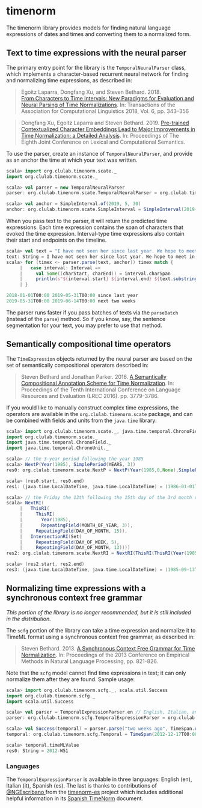 # timenorm

The timenorm library provides models for finding natural language expressions
of dates and times and converting them to a normalized form.

## Text to time expressions with the neural parser

The primary entry point for the library is the `TemporalNeuralParser` class,
which implements a character-based recurrent neural network for finding and
normalizing time expressions, as described in:

> Egoitz Laparra, Dongfang Xu, and Steven Bethard. 2018.	
> [From Characters to Time Intervals: New Paradigms for Evaluation and Neural Parsing of Time Normalizations](https://www.mitpressjournals.org/doi/pdf/10.1162/tacl_a_00025).
> In: Transactions of the Association for Computational Linguistics 2018, Vol. 6, pp. 343–356

> Dongfang Xu, Egoitz Laparra and Steven Bethard. 2019.
> [Pre-trained Contextualized Character Embeddings Lead to Major Improvements in Time Normalization: a Detailed Analysis](https://www.aclweb.org/anthology/S19-1008).
> In: Proceedings of The Eighth Joint Conference on Lexical and Computational Semantics.

To use the parser, create an instance of `TemporalNeuralParser`, and provide
as an anchor the time at which your text was written.

```scala
scala> import org.clulab.timenorm.scate._
import org.clulab.timenorm.scate._

scala> val parser = new TemporalNeuralParser
parser: org.clulab.timenorm.scate.TemporalNeuralParser = org.clulab.timenorm.scate.TemporalNeuralParser@44c2e8a8

scala> val anchor = SimpleInterval.of(2019, 5, 30)
anchor: org.clulab.timenorm.scate.SimpleInterval = SimpleInterval(2019-05-30T00:00,2019-05-31T00:00)
```

When you pass text to the parser, it will return the predicted time
expressions. Each time expression contains the span of characters that evoked
the time expression. Interval-type time expressions also contain their start
and endpoints on the timeline. 

```scala
scala> val text = "I have not seen her since last year. We hope to meet in the next two weeks."
text: String = I have not seen her since last year. We hope to meet in the next two weeks.
scala> for (timex <- parser.parse(text, anchor)) timex match {
     |   case interval: Interval =>
     |     val Some((charStart, charEnd)) = interval.charSpan
     |     println(s"${interval.start} ${interval.end} ${text.substring(charStart, charEnd)}")
     | }

2018-01-01T00:00 2019-05-31T00:00 since last year
2019-05-31T00:00 2019-06-14T00:00 next two weeks
```

The parser runs faster if you pass batches of texts via the `parseBatch`
(instead of the `parse`) method. So if you know, say, the sentence segmentation
for your text, you may prefer to use that method.

## Semantically compositional time operators

The `TimeExpression` objects returned by the neural parser are based on the set
of semantically compositional operators described in:

> Steven Bethard and Jonathan Parker. 2016.
> [A Semantically Compositional Annotation Scheme for Time Normalization](http://www.lrec-conf.org/proceedings/lrec2016/pdf/288_Paper.pdf).
> In: Proceedings of the Tenth International Conference on Language
> Resources and Evaluation (LREC 2016). pp. 3779-3786.

If you would like to manually construct complex time expressions, the operators
are available in the `org.clulab.timenorm.scate` package, and can be combined
with fields and units from the `java.time` library:

```scala
scala> import org.clulab.timenorm.scate._, java.time.temporal.ChronoField._, java.time.temporal.ChronoUnit._
import org.clulab.timenorm.scate._
import java.time.temporal.ChronoField._
import java.time.temporal.ChronoUnit._

scala> // the 3-year period following the year 1985
scala> NextP(Year(1985), SimplePeriod(YEARS, 3))
res0: org.clulab.timenorm.scate.NextP = NextP(Year(1985,0,None),SimplePeriod(Years,IntNumber(3,None),None,None),None)

scala> (res0.start, res0.end)
res1: (java.time.LocalDateTime, java.time.LocalDateTime) = (1986-01-01T00:00,1989-01-01T00:00)

scala> // the Friday the 13th following the 15th day of the 3rd month of 1985
scala> NextRI(
     |   ThisRI(
     |     ThisRI(
     |       Year(1985),
     |       RepeatingField(MONTH_OF_YEAR, 3)),
     |     RepeatingField(DAY_OF_MONTH, 15)),
     |   IntersectionRI(Set(
     |     RepeatingField(DAY_OF_WEEK, 5),
     |     RepeatingField(DAY_OF_MONTH, 13))))
res2: org.clulab.timenorm.scate.NextRI = NextRI(ThisRI(ThisRI(Year(1985,0,None),RepeatingField(MonthOfYear,3,None,None),None),RepeatingField(DayOfMonth,15,None,None),None),IntersectionRI(Set(RepeatingField(DayOfWeek,5,None,None), RepeatingField(DayOfMonth,13,None,None)),None),<function1>,None)

scala> (res2.start, res2.end)
res3: (java.time.LocalDateTime, java.time.LocalDateTime) = (1985-09-13T00:00,1985-09-14T00:00)
```

## Normalizing time expressions with a synchronous context free grammar

*This portion of the library is no longer recommended, but it is still included
in the distribution.*

The `scfg` portion of the library can take a time expression and normalize it
to TimeML format using a synchronous context free grammar, as described in:

> Steven Bethard. 2013.
> [A Synchronous Context Free Grammar for Time Normalization](http://www.aclweb.org/anthology/D13-1078).
> In: Proceedings of the 2013 Conference on Empirical Methods in Natural
> Language Processing, pp. 821-826.

Note that the `scfg` model cannot find time expressions in text; it can only
normalize them after they are found. Sample usage:

```scala
scala> import org.clulab.timenorm.scfg._, scala.util.Success
import org.clulab.timenorm.scfg._
import scala.util.Success

scala> val parser = TemporalExpressionParser.en // English, Italian, and also Spanish are available.
parser: org.clulab.timenorm.scfg.TemporalExpressionParser = org.clulab.timenorm.scfg.TemporalExpressionParser@d653e41

scala> val Success(temporal) = parser.parse("two weeks ago", TimeSpan.of(2013, 1, 4))
temporal: org.clulab.timenorm.scfg.Temporal = TimeSpan(2012-12-17T00:00Z,2012-12-24T00:00Z,Period(Map(Weeks -> 1),Exact),Exact)

scala> temporal.timeMLValue
res0: String = 2012-W51
```

### Languages

The `TemporalExpressionParser` is available in three languages: English (en), Italian (it), Spanish (es).  The last is thanks to contributions of [@NGEscribano ](https://github.com/NGEscribano) from the [timenorm-es](https://github.com/NGEscribano/timenorm-es) project which includes additional helpful information in its [Spanish TimeNorm](https://github.com/NGEscribano/timenorm-es#readme) document.
